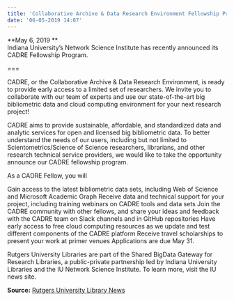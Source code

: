 ```yaml
---
title: 'Collaborative Archive & Data Research Environment Fellowship Program Announced by IU'
date: '06-05-2019 14:07'
---
```


**May 6, 2019  **  
Indiana University’s Network Science Institute has recently announced its CADRE Fellowship Program.

===

CADRE, or the Collaborative Archive & Data Research Environment, is ready to provide early access to a limited set of researchers. We invite you to collaborate with our team of experts and use our state-of-the-art big bibliometric data and cloud computing environment for your next research project!

CADRE aims to provide sustainable, affordable, and standardized data and analytic services for open and licensed big bibliometric data. To better understand the needs of our users, including but not limited to Scientometrics/Science of Science researchers, librarians, and other research technical service providers, we would like to take the opportunity announce our CADRE fellowship program.

As a CADRE Fellow, you will

Gain access to the latest bibliometric data sets, including Web of Science and Microsoft Academic Graph
Receive data and technical support for your project, including training webinars on CADRE tools and data sets
Join the CADRE community with other fellows, and share your ideas and feedback with the CADRE team on Slack channels and in GitHub repositories
Have early access to free cloud computing resources as we update and test different components of the CADRE platform
Receive travel scholarships to present your work at primer venues
Applications are due May 31.

Rutgers University Libraries are part of the Shared BigData Gateway for Research Libraries, a public-private partnership led by Indiana University Libraries and the IU Network Science Institute. To learn more, visit the IU news site.

**Source:** [Rutgers University Library News](https://www.libraries.rutgers.edu/news/collaborative-archive-data-research-environment-fellowship-program-announced-iu)